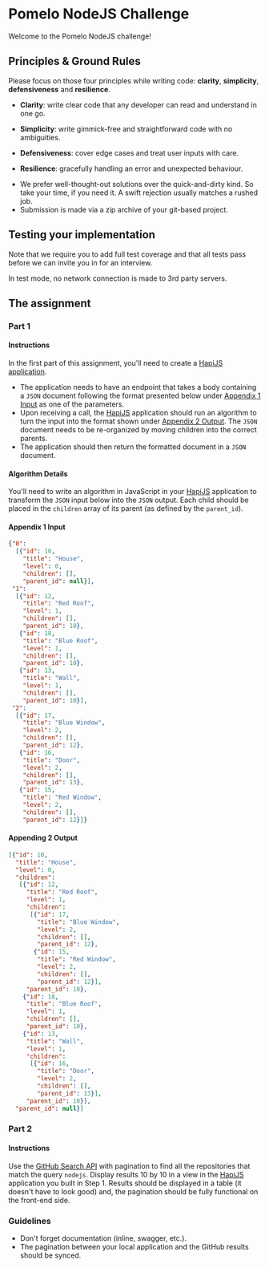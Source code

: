 # Pomelo NodeJS Challenge

Welcome to the Pomelo NodeJS challenge!

## Principles & Ground Rules

Please focus on those four principles while writing code: **clarity**, **simplicity**, **defensiveness** and  **resilience**.

- **Clarity**: write clear code that any developer can read and understand in one go.

- **Simplicity**: write gimmick-free and straightforward code with no ambiguities.

- **Defensiveness**: cover edge cases and treat user inputs with care.

- **Resilience**: gracefully handling an error and unexpected behaviour.


* We prefer well-thought-out solutions over the quick-and-dirty kind. So take your time, if you need it. A swift rejection usually matches a rushed job.
* Submission is made via a zip archive of your git-based project. 

## Testing your implementation

Note that we require you to add full test coverage and that all tests pass before we can invite you in for an interview.

In test mode, no network connection is made to 3rd party servers.

## The assignment

### Part 1

#### Instructions

In the first part of this assignment, you'll need to create a [HapiJS application](https://hapi.dev/).

- The application needs to have an endpoint that takes a body containing a `JSON` document following the format presented below under [Appendix 1 Input](#appendix-1-input) as one of the parameters.
- Upon receiving a call, the [HapiJS](https://hapi.dev/) application should run an algorithm to turn the input into the format shown under [Appendix 2 Output](#appendix-2-output). The `JSON` document needs to be re-organized by moving children into the correct parents.
- The application should then return the formatted document in a `JSON` document.

#### Algorithm Details

You'll need to write an algorithm in JavaScript in your [HapiJS](https://hapi.dev/) application to transform the `JSON` input below into the `JSON` output. Each child should be placed in the `children` array of its parent (as defined by the `parent_id`).

#### Appendix 1 Input

```json
{"0":
  [{"id": 10,
    "title": "House",
    "level": 0,
    "children": [],
    "parent_id": null}],
 "1":
  [{"id": 12,
    "title": "Red Roof",
    "level": 1,
    "children": [],
    "parent_id": 10},
   {"id": 18,
    "title": "Blue Roof",
    "level": 1,
    "children": [],
    "parent_id": 10},
   {"id": 13,
    "title": "Wall",
    "level": 1,
    "children": [],
    "parent_id": 10}],
 "2":
  [{"id": 17,
    "title": "Blue Window",
    "level": 2,
    "children": [],
    "parent_id": 12},
   {"id": 16,
    "title": "Door",
    "level": 2,
    "children": [],
    "parent_id": 13},
   {"id": 15,
    "title": "Red Window",
    "level": 2,
    "children": [],
    "parent_id": 12}]}
```

#### Appending 2 Output

```json
[{"id": 10,
  "title": "House",
  "level": 0,
  "children":
   [{"id": 12,
     "title": "Red Roof",
     "level": 1,
     "children":
      [{"id": 17,
        "title": "Blue Window",
        "level": 2,
        "children": [],
        "parent_id": 12},
       {"id": 15,
        "title": "Red Window",
        "level": 2,
        "children": [],
        "parent_id": 12}],
     "parent_id": 10},
    {"id": 18,
     "title": "Blue Roof",
     "level": 1,
     "children": [],
     "parent_id": 10},
    {"id": 13,
     "title": "Wall",
     "level": 1,
     "children":
      [{"id": 16,
        "title": "Door",
        "level": 2,
        "children": [],
        "parent_id": 13}],
     "parent_id": 10}],
  "parent_id": null}]
```

### Part 2

#### Instructions

Use the [GitHub Search API](https://docs.github.com/en/free-pro-team@latest/rest/guides/traversing-with-pagination) with pagination to find all the repositories that match the query `nodejs`. Display results 10 by 10 in a view in the [HapiJS](https://hapi.dev/) application you built in Step 1. Results should be displayed in a table (it doesn't have to look good) and, the pagination should be fully functional on the front-end side.

### Guidelines

- Don't forget documentation (inline, swagger, etc.).
- The pagination between your local application and the GitHub results should be synced.
